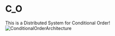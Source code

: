 # C_O
This is a Distributed System for Conditional Order! 
![ConditionalOrderArchitecture](https://user-images.githubusercontent.com/82106082/125173524-12863100-e1d5-11eb-9088-dc1a50271c64.jpg)
